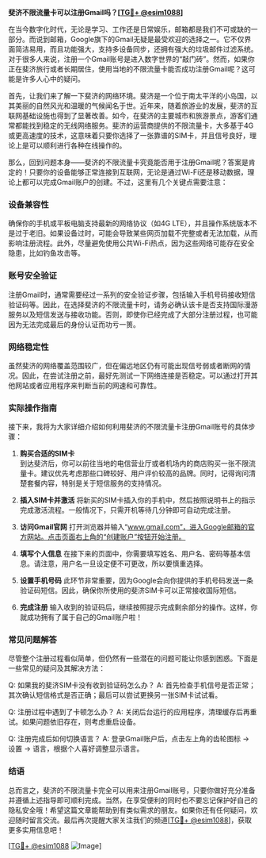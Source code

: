 **斐济不限流量卡可以注册Gmail吗？[[TG💪+ @esim1088](https://t.me/s/esim1088)]**

在当今数字化时代，无论是学习、工作还是日常娱乐，邮箱都是我们不可或缺的一部分。而说到邮箱，Google旗下的Gmail无疑是最受欢迎的选择之一。它不仅界面简洁易用，而且功能强大，支持多设备同步，还拥有强大的垃圾邮件过滤系统。对于很多人来说，注册一个Gmail账号是进入数字世界的“敲门砖”。然而，如果你正在斐济旅行或者长期居住，使用当地的不限流量卡能否成功注册Gmail呢？这可能是许多人心中的疑问。

首先，让我们来了解一下斐济的网络环境。斐济是一个位于南太平洋的小岛国，以其美丽的自然风光和温暖的气候闻名于世。近年来，随着旅游业的发展，斐济的互联网基础设施也得到了显著改善。如今，在斐济的主要城市和旅游景点，游客们通常都能找到稳定的无线网络服务。斐济的运营商提供的不限流量卡，大多基于4G或更高速度的技术，这意味着只要你选择了一张靠谱的SIM卡，并且信号良好，理论上是可以顺利进行各种在线操作的。

那么，回到问题本身——斐济的不限流量卡究竟能否用于注册Gmail呢？答案是肯定的！只要你的设备能够正常连接到互联网，无论是通过Wi-Fi还是移动数据，理论上都可以完成Gmail账户的创建。不过，这里有几个关键点需要注意：

### 设备兼容性
确保你的手机或平板电脑支持最新的网络协议（如4G LTE），并且操作系统版本不是过于老旧。如果设备过时，可能会导致某些网页加载不完整或者无法加载，从而影响注册流程。此外，尽量避免使用公共Wi-Fi热点，因为这些网络可能存在安全隐患，比如钓鱼攻击等。

### 账号安全验证
注册Gmail时，通常需要经过一系列的安全验证步骤，包括输入手机号码接收短信验证码等。因此，在选择斐济的不限流量卡时，请务必确认该卡是否支持国际漫游服务以及短信发送与接收功能。否则，即使你已经完成了大部分注册过程，也可能因为无法完成最后的身份认证而功亏一篑。

### 网络稳定性
虽然斐济的网络覆盖范围较广，但在偏远地区仍有可能出现信号弱或者断网的情况。因此，在尝试注册之前，最好先测试一下网络连接是否稳定。可以通过打开其他网站或者应用程序来判断当前的网速和可靠性。

### 实际操作指南

接下来，我将为大家详细介绍如何利用斐济的不限流量卡注册Gmail账号的具体步骤：

1. **购买合适的SIM卡**  
   到达斐济后，你可以前往当地的电信营业厅或者机场内的商店购买一张不限流量卡。建议优先考虑那些口碑较好、用户评价较高的品牌。同时，记得询问清楚套餐内容，特别是关于短信服务的支持情况。

2. **插入SIM卡并激活**
   将新买的SIM卡插入你的手机中，然后按照说明书上的指示完成激活流程。一般情况下，只需开机等待几分钟即可自动完成注册。

3. **访问Gmail官网**
   打开浏览器并输入“www.gmail.com”，进入Google邮箱的官方网站。点击页面右上角的“创建账户”按钮开始注册。

4. **填写个人信息**
   在接下来的页面中，你需要填写姓名、用户名、密码等基本信息。请注意，用户名一旦设定便不可更改，所以要慎重选择。

5. **设置手机号码**
   此环节非常重要，因为Google会向你提供的手机号码发送一条验证码短信。因此，确保你所使用的斐济SIM卡可以正常接收国际短信。

6. **完成注册**
   输入收到的验证码后，继续按照提示完成剩余部分的操作。这样，你就成功拥有了属于自己的Gmail账户啦！

### 常见问题解答

尽管整个注册过程看似简单，但仍然有一些潜在的问题可能让你感到困惑。下面是一些常见的疑问及其解决方法：

Q: 如果我的斐济SIM卡没有收到验证码怎么办？
A: 首先检查手机信号是否正常；其次确认短信格式是否正确；最后可以尝试更换另一张SIM卡试试看。

Q: 注册过程中遇到了卡顿怎么办？
A: 关闭后台运行的应用程序，清理缓存后再重试。如果问题依旧存在，则考虑重启设备。

Q: 注册完成后如何切换语言？
A: 登录Gmail账户后，点击左上角的齿轮图标 -> 设置 -> 语言，根据个人喜好调整显示语言。

### 结语

总而言之，斐济的不限流量卡完全可以用来注册Gmail账号，只要你做好充分准备并遵循上述指导即可顺利完成。当然，在享受便利的同时也不要忘记保护好自己的隐私安全哦！希望这篇文章能帮助到有类似需求的朋友。如果你还有任何疑问，欢迎随时留言交流。最后再次提醒大家关注我们的频道[[TG💪+ @esim1088](https://t.me/s/esim1088)]，获取更多实用信息吧！

[[TG💪+ @esim1088](https://t.me/s/esim1088) ![Image](https://i.postimg.cc/4NQfJmqS/Snipaste-2025-05-13-00-14-12.png)]